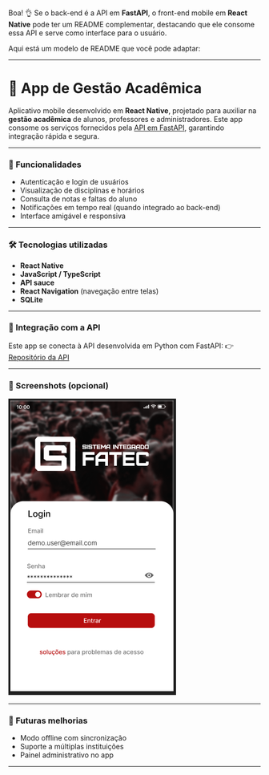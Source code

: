 Boa! 👌 Se o back-end é a API em **FastAPI**, o front-end mobile em **React Native** pode ter um README complementar, destacando que ele consome essa API e serve como interface para o usuário.

Aqui está um modelo de README que você pode adaptar:

---

# 📱 App de Gestão Acadêmica

Aplicativo mobile desenvolvido em **React Native**, projetado para auxiliar na **gestão acadêmica** de alunos, professores e administradores. Este app consome os serviços fornecidos pela [API em FastAPI](https://github.com/daltonfrugoli/siFatec-API), garantindo integração rápida e segura.

---

### 🚀 Funcionalidades

* Autenticação e login de usuários
* Visualização de disciplinas e horários
* Consulta de notas e faltas do aluno
* Notificações em tempo real (quando integrado ao back-end)
* Interface amigável e responsiva

---

### 🛠️ Tecnologias utilizadas

* **React Native**
* **JavaScript / TypeScript**
* **API sauce**
* **React Navigation** (navegação entre telas)
* **SQLite**

---

### 📡 Integração com a API

Este app se conecta à API desenvolvida em Python com FastAPI:
👉 [Repositório da API](https://github.com/daltonfrugoli/siFatec-API)

---

### 📸 Screenshots (opcional)

![Tela de login](./assets/readmeImages/loginPrint.png)

---

### 📌 Futuras melhorias

* Modo offline com sincronização
* Suporte a múltiplas instituições
* Painel administrativo no app

---
